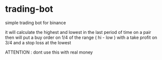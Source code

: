 # trading-bot

simple trading bot for binance

it will calculate the highest and lowest in the last period of time on a pair 
then will put a buy order on 1/4 of the range ( hi - low ) with a take profit on 3/4 and a stop loss at the lowest

ATTENTION :
dont use this with real money
